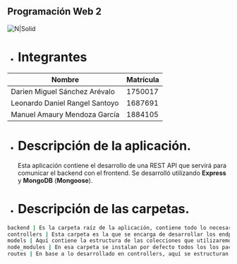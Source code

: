## Programación Web 2

![N|Solid](https://media.discordapp.net/attachments/752287352654790749/946938013982801941/Arsaga_logo2.png)

- # Integrantes

| Nombre                         | Matrícula |
| ------------------------------ | --------- |
| Darien Miguel Sánchez Arévalo  | 1750017   |
| Leonardo Daniel Rangel Santoyo | 1687691   |
| Manuel Amaury Mendoza García   | 1884105   |

- # Descripción de la aplicación.

  Esta aplicación contiene el desarrollo de una REST API que servirá para comunicar el backend con el frontend. Se desarrolló utilizando **Express** y **MongoDB** (**Mongoose**).

- # Descripción de las carpetas.

```sh
backend | Es la carpeta raíz de la aplicación, contiene todo lo necesario para que esta funcione.
controllers | Esta carpeta es la que se encarga de desarrollar los endpoints para así poder comunicarnos con la base de datos e intercambiar información.
models | Aquí contiene la estructura de las colecciones que utilizaremos, basándonos en MongoDB.
node_modules | En esa carpeta se instalan por defecto todos los los packages que se instalan con NPM o similares.
routes | En base a lo desarrollado en controllers, aquí se estructuran las rutas para hacer peticiones a la API.
```
